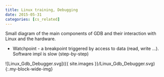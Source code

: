 ```yaml
---
title: Linux training, Debugging
date: 2015-05-31
categories: [cs_related]
---
```


Small diagram of the main components of GDB and their interaction with Linux and the hardware.

* Watchpoint - a breakpoint triggered by access to data (read, write ...). Software impl is slow (step-by-step)
  
![Linux_Gdb_Debugger.svg]({{ site.images }}/Linux_Gdb_Debugger.svg){:.my-block-wide-img}
